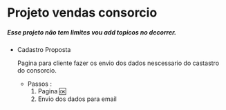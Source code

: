 # Projeto vendas consorcio

##### Esse projeto não tem limites vou add topicos no decorrer.



- Cadastro Proposta

  Pagina para cliente fazer os envio dos dados nescessario do castastro do consorcio.

  - Passos :
    1. Pagina :ok:
    2. Envio dos dados para email 

  ​





